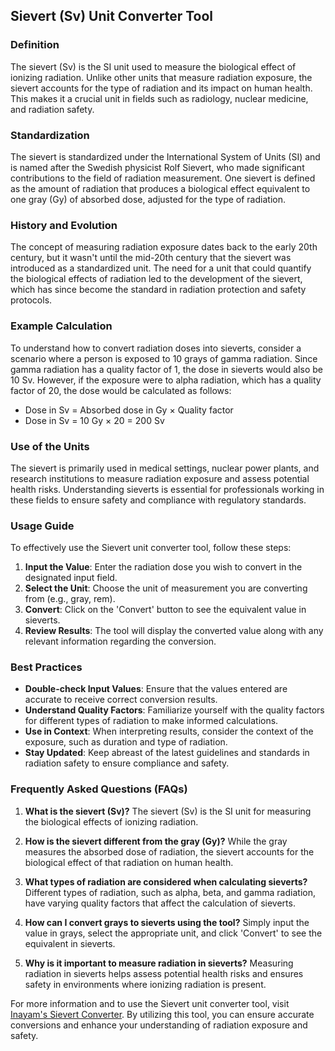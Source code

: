## Sievert (Sv) Unit Converter Tool

### Definition
The sievert (Sv) is the SI unit used to measure the biological effect of ionizing radiation. Unlike other units that measure radiation exposure, the sievert accounts for the type of radiation and its impact on human health. This makes it a crucial unit in fields such as radiology, nuclear medicine, and radiation safety.

### Standardization
The sievert is standardized under the International System of Units (SI) and is named after the Swedish physicist Rolf Sievert, who made significant contributions to the field of radiation measurement. One sievert is defined as the amount of radiation that produces a biological effect equivalent to one gray (Gy) of absorbed dose, adjusted for the type of radiation.

### History and Evolution
The concept of measuring radiation exposure dates back to the early 20th century, but it wasn't until the mid-20th century that the sievert was introduced as a standardized unit. The need for a unit that could quantify the biological effects of radiation led to the development of the sievert, which has since become the standard in radiation protection and safety protocols.

### Example Calculation
To understand how to convert radiation doses into sieverts, consider a scenario where a person is exposed to 10 grays of gamma radiation. Since gamma radiation has a quality factor of 1, the dose in sieverts would also be 10 Sv. However, if the exposure were to alpha radiation, which has a quality factor of 20, the dose would be calculated as follows:
- Dose in Sv = Absorbed dose in Gy × Quality factor
- Dose in Sv = 10 Gy × 20 = 200 Sv

### Use of the Units
The sievert is primarily used in medical settings, nuclear power plants, and research institutions to measure radiation exposure and assess potential health risks. Understanding sieverts is essential for professionals working in these fields to ensure safety and compliance with regulatory standards.

### Usage Guide
To effectively use the Sievert unit converter tool, follow these steps:
1. **Input the Value**: Enter the radiation dose you wish to convert in the designated input field.
2. **Select the Unit**: Choose the unit of measurement you are converting from (e.g., gray, rem).
3. **Convert**: Click on the 'Convert' button to see the equivalent value in sieverts.
4. **Review Results**: The tool will display the converted value along with any relevant information regarding the conversion.

### Best Practices
- **Double-check Input Values**: Ensure that the values entered are accurate to receive correct conversion results.
- **Understand Quality Factors**: Familiarize yourself with the quality factors for different types of radiation to make informed calculations.
- **Use in Context**: When interpreting results, consider the context of the exposure, such as duration and type of radiation.
- **Stay Updated**: Keep abreast of the latest guidelines and standards in radiation safety to ensure compliance and safety.

### Frequently Asked Questions (FAQs)

1. **What is the sievert (Sv)?**
   The sievert (Sv) is the SI unit for measuring the biological effects of ionizing radiation.

2. **How is the sievert different from the gray (Gy)?**
   While the gray measures the absorbed dose of radiation, the sievert accounts for the biological effect of that radiation on human health.

3. **What types of radiation are considered when calculating sieverts?**
   Different types of radiation, such as alpha, beta, and gamma radiation, have varying quality factors that affect the calculation of sieverts.

4. **How can I convert grays to sieverts using the tool?**
   Simply input the value in grays, select the appropriate unit, and click 'Convert' to see the equivalent in sieverts.

5. **Why is it important to measure radiation in sieverts?**
   Measuring radiation in sieverts helps assess potential health risks and ensures safety in environments where ionizing radiation is present.

For more information and to use the Sievert unit converter tool, visit [Inayam's Sievert Converter](https://www.inayam.co/unit-converter/radioactivity). By utilizing this tool, you can ensure accurate conversions and enhance your understanding of radiation exposure and safety.